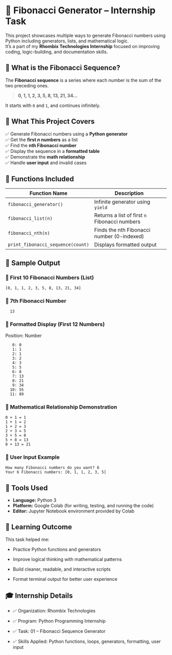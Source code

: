 # **🔢 Fibonacci Generator – Internship Task**

This project showcases multiple ways to generate Fibonacci numbers using Python including generators, lists, and mathematical logic.  
It’s a part of my **Rhombix Technologies Internship** focused on improving coding, logic-building, and documentation skills.

## **📌 What is the Fibonacci Sequence?**

The **Fibonacci sequence** is a series where each number is the sum of the two preceding ones.

> **0, 1, 1, 2, 3, 5, 8, 13, 21, 34...**

It starts with `0` and `1`, and continues infinitely.

## **🚀 What This Project Covers**

✅ Generate Fibonacci numbers using a **Python generator**  
✅ Get the **first _n_ numbers** as a list  
✅ Find the **nth Fibonacci number**  
✅ Display the sequence in a **formatted table**  
✅ Demonstrate the **math relationship**  
✅ Handle **user input** and invalid cases  

## **🧩 Functions Included**

| Function Name          | Description                                       |
|------------------------|---------------------------------------------------|
| `fibonacci_generator()`| Infinite generator using `yield`                  |
| `fibonacci_list(n)`    | Returns a list of first `n` Fibonacci numbers     |
| `fibonacci_nth(n)`     | Finds the nth Fibonacci number (0-indexed)        |
| `print_fibonacci_sequence(count)` | Displays formatted output              |

## 📸 Sample Output

### 🔹 First 10 Fibonacci Numbers (List)

    [0, 1, 1, 2, 3, 5, 8, 13, 21, 34]


### 🔹 7th Fibonacci Number
      
      13

###  🔹 Formatted Display (First 12 Numbers)

Position: Number

       0: 0
       1: 1
       2: 1
       3: 2
       4: 3
       5: 5
       6: 8
       7: 13
       8: 21
       9: 34
      10: 55
      11: 89

### 🔹 Mathematical Relationship Demonstration

    0 + 1 = 1
    1 + 1 = 2
    1 + 2 = 3
    2 + 3 = 5
    3 + 5 = 8
    5 + 8 = 13
    8 + 13 = 21

### 🤖 User Input Example

    How many Fibonacci numbers do you want? 6
    Your 6 Fibonacci numbers: [0, 1, 1, 2, 3, 5]
    
## 🧪 Tools Used

- **Language:** Python 3  
- **Platform:** Google Colab (for writing, testing, and running the code)
- **Editor:** Jupyter Notebook environment provided by Colab

## 🧠 Learning Outcome
This task helped me:

* Practice Python functions and generators

* Improve logical thinking with mathematical patterns

* Build cleaner, readable, and interactive scripts

* Format terminal output for better user experience

## 🎓 Internship Details
*  ✅ Organization: Rhombix Technologies

* ✅ Program: Python Programming Internship

* ✅ Task: 01 – Fibonacci Sequence Generator

* ✅ Skills Applied: Python functions, loops, generators, formatting, user input

